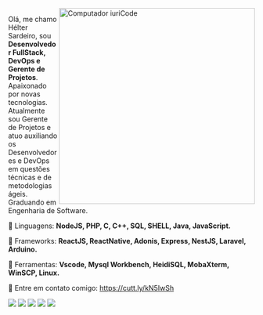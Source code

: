 <img src="https://raw.githubusercontent.com/MicaelliMedeiros/micaellimedeiros/master/image/computer-illustration.png" min-width="400px" max-width="400px" width="400px" align="right" alt="Computador iuriCode">

<p align="left"> 
  Olá, me  chamo Hélter Sardeiro, sou <strong>Desenvolvedor FullStack, DevOps e Gerente de Projetos</strong>. Apaixonado por novas tecnologias.<br>
  Atualmente sou Gerente de Projetos e atuo auxiliando os Desenvolvedores e DevOps em questões técnicas e de metodologias ágeis. Graduando em Engenharia de Software.
</p>

<p align="left">
  🦄 Linguagens: <strong>NodeJS, PHP, C, C++, SQL, SHELL, Java, JavaScript.</strong>
</p>
<p align="left">
  🦄 Frameworks: <strong>ReactJS, ReactNative, Adonis, Express, NestJS, Laravel, Arduino.</strong>
</p>
<p align="left">
  💼 Ferramentas: <strong>Vscode, Mysql Workbench, HeidiSQL, MobaXterm, WinSCP, Linux.</strong>
</p>

<p align="left">
  💌 Entre em contato comigo: <a href="https://cutt.ly/kN5IwSh" alt="Gmail">https://cutt.ly/kN5IwSh</a>
</p>

<p align="left">
  <a href="#" alt="Gmail">
  <img src="https://img.shields.io/badge/-Gmail-FF0000?style=flat-square&labelColor=FF0000&logo=gmail&logoColor=white&link=mailto://sardeiro47@gmail.com" /></a>

  <a href="#" alt="Linkedin">
  <img src="https://img.shields.io/badge/-Linkedin-0e76a8?style=flat-square&logo=Linkedin&logoColor=white&link=" /></a>

  <a href="#" alt="WhatsApp">
  <img src="https://img.shields.io/badge/-WhatsApp-25d366?style=flat-square&labelColor=25d366&logo=whatsapp&logoColor=white&link=API-DO-SEU-WHATSAPP"/></a>

  <a href="#" alt="Facebook">
  <img src="https://img.shields.io/badge/-Facebook-3b5998?style=flat-square&labelColor=3b5998&logo=facebook&logoColor=white&link=LINK-DO-SEU-FACEBOOK"/></a>

  <a href="#" alt="Instagram">
  <img src="https://img.shields.io/badge/-Instagram-DF0174?style=flat-square&labelColor=DF0174&logo=instagram&logoColor=white&link=LINK-DO-SEU-INSTAGRAM"/></a>
</p>  
